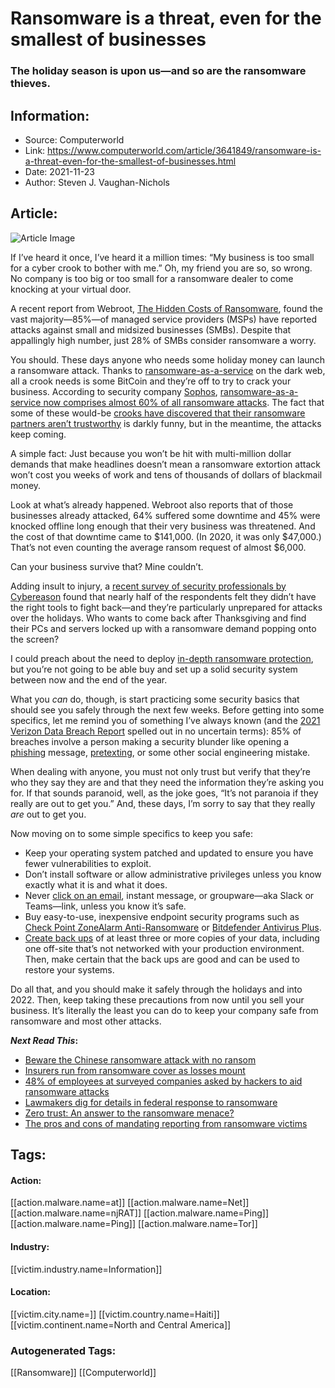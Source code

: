 # Ransomware is a threat, even for the smallest of businesses
### The holiday season is upon us—and so are the ransomware thieves.

## Information:
+ Source: Computerworld
+ Link: https://www.computerworld.com/article/3641849/ransomware-is-a-threat-even-for-the-smallest-of-businesses.html
+ Date: 2021-11-23
+ Author: Steven J. Vaughan-Nichols


## Article:
![Article Image](https://idge.staticworld.net/ctw/computerworld-logo300x300.png)

If I’ve heard it once, I’ve heard it a million times: “My business is too small for a cyber crook to bother with me.” Oh, my friend you are so, so wrong. No company is too big or too small for a ransomware dealer to come knocking at your virtual door.

A recent report from Webroot, [The Hidden Costs of Ransomware](https://mypage.webroot.com/hidden-costs-of-ransomware-access.html?utm_medium=cpm&utm_source=idg&utm_campaign=21q4-wwall-advertising-idg-ransomwareebookbanneradtrialreqs&sc=7013i000000cmPwAAI&rc=5655), found the vast majority—85%—of managed service providers (MSPs) have reported attacks against small and midsized businesses (SMBs). Despite that appallingly high number, just 28% of SMBs consider ransomware a worry.

You should. These days anyone who needs some holiday money can launch a ransomware attack. Thanks to [ransomware-as-a-service](https://www.csoonline.com/article/3597298/revil-ransomware-explained-a-widespread-extortion-operation.html) on the dark web, all a crook needs is some BitCoin and they’re off to try to crack your business. According to security company [Sophos](https://venturebeat.com/2021/09/05/sophos-70-of-it-staff-reported-a-rise-in-phishing-emails-throughout-2020/), [ransomware-as-a-service now comprises almost 60% of all ransomware attacks](https://www.sophos.com/en-us/labs/security-threat-report.aspx). The fact that some of these would-be [crooks have discovered that their ransomware partners aren’t trustworthy](https://www.zdnet.com/article/these-ransomware-crooks-are-complaining-they-are-getting-ripped-off-by-other-ransomware-crooks/) is darkly funny, but in the meantime, the attacks keep coming.

A simple fact: Just because you won’t be hit with multi-million dollar demands that make headlines doesn’t mean a ransomware extortion attack won’t cost you weeks of work and tens of thousands of dollars of blackmail money.

Look at what’s already happened. Webroot also reports that of those businesses already attacked, 64% suffered some downtime and 45% were knocked offline long enough that their very business was threatened. And the cost of that downtime came to $141,000. (In 2020, it was only $47,000.) That’s not even counting the average ransom request of almost $6,000.

Can your business survive that? Mine couldn’t.

Adding insult to injury, a [recent survey of security professionals by Cybereason](https://www.cybereason.com/blog/cybereason-research-finds-organizations-unprepared-for-ransomware-attacks-on-weekends-and-holidays) found that nearly half of the respondents felt they didn’t have the right tools to fight back—and they’re particularly unprepared for attacks over the holidays. Who wants to come back after Thanksgiving and find their PCs and servers locked up with a ransomware demand popping onto the screen?

I could preach about the need to deploy [in-depth ransomware protection](https://www.csoonline.com/article/3619556/endpoint-detection-and-response-is-a-key-weapon-in-the-battle-against-ransomware.html), but you’re not going to be able buy and set up a solid security system between now and the end of the year.

What you *can* do, though, is start practicing some security basics that should see you safely through the next few weeks. Before getting into some specifics, let me remind you of something I’ve always known (and the [2021 Verizon Data Breach Report](https://www.verizon.com/business/resources/reports/dbir/) spelled out in no uncertain terms): 85% of breaches involve a person making a security blunder like opening a [phishing](https://www.csoonline.com/article/2117843/what-is-phishing-how-this-cyber-attack-works-and-how-to-prevent-it.html) message, [pretexting](https://www.csoonline.com/article/3546299/what-is-pretexting-definition-examples-and-prevention.html), or some other social engineering mistake.

When dealing with anyone, you must not only trust but verify that they’re who they say they are and that they need the information they’re asking you for. If that sounds paranoid, well, as the joke goes, “It’s not paranoia if they really are out to get you.” And, these days, I’m sorry to say that they really *are* out to get you.

Now moving on to some simple specifics to keep you safe:

* Keep your operating system patched and updated to ensure you have fewer vulnerabilities to exploit.
* Don’t install software or allow administrative privileges unless you know exactly what it is and what it does.
* Never [click on an email](https://www.csoonline.com/article/2117843/what-is-phishing-how-this-cyber-attack-works-and-how-to-prevent-it.html), instant message, or groupware—aka Slack or Teams—link, unless you know it’s safe.
* Buy easy-to-use, inexpensive endpoint security programs such as [Check Point ZoneAlarm Anti-Ransomware](https://www.zonealarm.com/anti-ransomware) or [Bitdefender Antivirus Plus](https://www.bitdefender.com/solutions/antivirus.html).
* [Create back ups](https://www.csoonline.com/article/3627828/ransomware-recovery-8-steps-to-successfully-restore-from-backup.html) of at least three or more copies of your data, including one off-site that’s not networked with your production environment. Then, make certain that the back ups are good and can be used to restore your systems.

Do all that, and you should make it safely through the holidays and into 2022. Then, keep taking these precautions from now until you sell your business. It’s literally the least you can do to keep your company safe from ransomware and most other attacks.

***Next Read This*:**

* [Beware the Chinese ransomware attack with no ransom](https://www.bloomberg.com/opinion/articles/2021-11-17/what-a-chinese-ransomware-attack-tells-us-about-the-future-of-cyber-warfare)
* [Insurers run from ransomware cover as losses mount](https://www.nasdaq.com/articles/focus-insurers-run-from-ransomware-cover-as-losses-mount)
* [48% of employees at surveyed companies asked by hackers to aid ransomware attacks](https://www.forbes.com/sites/edwardsegal/2021/11/17/hackers-asked-48-of-employees-at-surveyed-companies-for-help-in-ransomware-attacks/?sh=720365dcfd3b)
* [Lawmakers dig for details in federal response to ransomware](https://www.nextgov.com/cybersecurity/2021/11/lawmakers-dig-details-federal-response-ransomware/186885/)
* [Zero trust: An answer to the ransomware menace?](https://www.darkreading.com/vulnerabilities-threats/zero-trust-an-answer-to-the-ransomware-menace-)
* [The pros and cons of mandating reporting from ransomware victims](https://www.lawfareblog.com/pros-and-cons-mandating-reporting-ransomware-victims)





## Tags:

#### Action:
[[action.malware.name=at]] [[action.malware.name=Net]] [[action.malware.name=njRAT]] [[action.malware.name=Ping]] [[action.malware.name=Ping]] [[action.malware.name=Tor]]

#### Industry:
[[victim.industry.name=Information]]

#### Location:
[[victim.city.name=]] [[victim.country.name=Haiti]] [[victim.continent.name=North and Central America]]

### Autogenerated Tags:
[[Ransomware]] [[Computerworld]]

